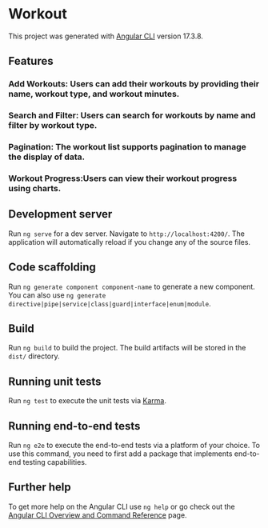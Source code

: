 # Workout

This project was generated with [Angular CLI](https://github.com/angular/angular-cli) version 17.3.8.


## Features
### Add Workouts: Users can add their workouts by providing their name, workout type, and workout minutes.
### Search and Filter: Users can search for workouts by name and filter by workout type.
### Pagination: The workout list supports pagination to manage the display of data.
### Workout Progress:Users can view their workout progress using charts.
## Development server

Run `ng serve` for a dev server. Navigate to `http://localhost:4200/`. The application will automatically reload if you change any of the source files.

## Code scaffolding

Run `ng generate component component-name` to generate a new component. You can also use `ng generate directive|pipe|service|class|guard|interface|enum|module`.

## Build

Run `ng build` to build the project. The build artifacts will be stored in the `dist/` directory.

## Running unit tests

Run `ng test` to execute the unit tests via [Karma](https://karma-runner.github.io).

## Running end-to-end tests

Run `ng e2e` to execute the end-to-end tests via a platform of your choice. To use this command, you need to first add a package that implements end-to-end testing capabilities.

## Further help

To get more help on the Angular CLI use `ng help` or go check out the [Angular CLI Overview and Command Reference](https://angular.io/cli) page.
